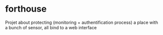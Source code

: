 # forthouse
Projet about protecting (monitoring + authentification process) a place with a bunch of sensor, all bind to a web interface
